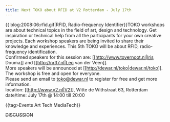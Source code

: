 ```yaml
---
title: Next TOKO about RFID at V2 Rotterdam - July 17th
---
```

{{  blog:2008:06:rfid.gif|RFID, Radio-frequency Identifier}}TOKO workshops are about technical topics in the field of art, design and technology. Get inspiration or technical help from all the participants for your own creative projects. Each workshop speakers are being invited to share their knowledge and experiences. This 5th TOKO will be about RFID, radio-frequency identification. 
\
Confirmed speakers for this session are: [[http://www.tovernoot.nl|Iris Douma]] and [[http://nr37.nl|Leo van der Veen]]. 
\
More speakers will be announced at [[http://dewar.nl/toko|dewar.nl/toko]]. 
The workshop is free and open for everyone.
\
Please send an email to toko@dewar.nl to register for free and get more information.
\
location: [[http://www.v2.nl|V2]], Witte de Withstraat 63, Rotterdam
date/time: July 17th @ 14:00 till 20:00

{{tag>Events Art Tech MediaTech}}

~~DISCUSSION~~
